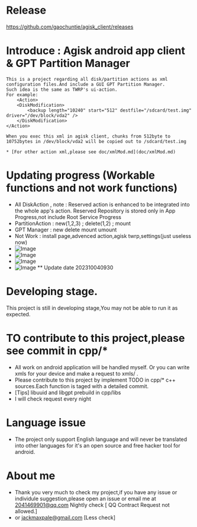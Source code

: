 # Release
  https://github.com/gaochuntie/agisk_client/releases
  

# Introduce : Agisk android app client & GPT Partition Manager
    This is a project regarding all disk/partition actions as xml configuration files.And include a GUI GPT Partition Manager.
    Such idea is the same as TWRP's ui-action.
    For example:
        <Action>
        <DiskModification>
            <backup length="10240" start="512" destfile="/sdcard/test.img" driver="/dev/block/vda2" />
        </DiskModification>
    </Action>
    
    When you exec this xml in agisk client, chunks from 512byte to 10752bytes in /dev/block/vda2 will be copied out to /sdcard/test.img
    
    * [For other action xml,please see doc/xmlMod.md](doc/xmlMod.md)

# Updating progress (Workable functions and not work functions)
  * All DiskAction , note : Reserved action is enhanced to be integrated into the whole app's action. Reserved Repository is stored only in App Progress,not include Root Service Progress
  * PartitionAction :  new(1,2,3) ; delete(1,2) ; mount
  * GPT Manager : new delete mount umount
  * Not Work : install page,advenced action,agisk twrp,settings(just useless now)
  * ![Image](https://github.com/gaochuntie/agisk_client/blob/dev/imgs/gpt_manager_1.jpg)
  * ![Image](https://github.com/gaochuntie/agisk_client/blob/dev/imgs/gpt_manager_2.jpg)
  * ![Image](https://github.com/gaochuntie/agisk_client/blob/dev/imgs/gpt_manager_new_1.jpg)
  * ![Image](https://github.com/gaochuntie/agisk_client/blob/dev/imgs/gpt_manager_new_1.jpg)
  ** Update date 202310040930
  
# Developing stage.
  This project is still in developing stage,You may not be able to run it as expected.
  
# TO contribute to this project,please see commit in cpp/* 
  * All work on android application will be handled myself. Or you can write xmls for your device and make a request to xmls/
.
  * Please contribute to this project by implement TODO in cpp/*
  c++ sources.Each function is taged with a detailed commit.
  * [Tips] libuuid and libgpt  prebuild in cpp/libs 
  * I will check request every night 
  
# Language issue
  * The project only support English language and will never be translated into other languages
  for it's an open source and free hacker tool for android.
  
# About me
  * Thank you very much to check my project,if you have any issue or individule suggestion,please open an issue or email me at
  2041469901@qq.com Nightly check [ QQ Contract Request not allowed.]
   * or jackmaxpale@gmail.com [Less check]
  
